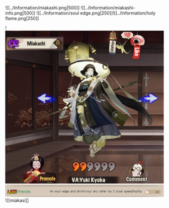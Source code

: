![[../Information/miakashi.png|500]]
![[../Information/miakashi-info.png|500]]
![[../Information/soul edge.png|250]]![[../Information/holy flame.png|250]]

!![miakashi](../Information/miakashi.png)
![miakashi-info](../Information/miakashi-info.png)
![[miakasi]]